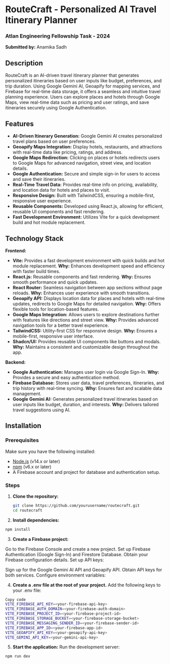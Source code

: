 # RouteCraft - Personalized AI Travel Itinerary Planner

### Atlan Engineering Fellowship Task - 2024
**Submitted by:** Anamika Sadh

## Description
RouteCraft is an AI-driven travel itinerary planner that generates personalized itineraries based on user inputs like budget, preferences, and trip duration. Using Google Gemini AI, Geoapify for mapping services, and Firebase for real-time data storage, it offers a seamless and intuitive travel planning experience. Users can explore places and hotels through Google Maps, view real-time data such as pricing and user ratings, and save itineraries securely using Google Authentication.

## Features
- **AI-Driven Itinerary Generation:** Google Gemini AI creates personalized travel plans based on user preferences.
- **Geoapify Maps Integration:** Display hotels, restaurants, and attractions with real-time data like pricing, ratings, and address.
- **Google Maps Redirection:** Clicking on places or hotels redirects users to Google Maps for advanced navigation, street view, and location details.
- **Google Authentication:** Secure and simple sign-in for users to access and save their itineraries.
- **Real-Time Travel Data:** Provides real-time info on pricing, availability, and location data for hotels and places to visit.
- **Responsive Design:** Built with TailwindCSS, ensuring a mobile-first, responsive user experience.
- **Reusable Components:** Developed using React.js, allowing for efficient, reusable UI components and fast rendering.
- **Fast Development Environment:** Utilizes Vite for a quick development build and hot module replacement.

## Technology Stack
**Frontend:**
- **Vite:** Provides a fast development environment with quick builds and hot module replacement.
  **Why:** Enhances development speed and efficiency with faster build times.
- **React.js:** Reusable components and fast rendering.
  **Why:** Ensures smooth performance and quick updates.
- **React Router:** Seamless navigation between app sections without page reloads.
  **Why:** Enhances user experience with smooth transitions.
- **Geoapify API:** Displays location data for places and hotels with real-time updates, redirects to Google Maps for detailed navigation.
  **Why:** Offers flexible tools for location-based features.
- **Google Maps Integration:** Allows users to explore destinations further with features like directions and street view.
  **Why:** Provides advanced navigation tools for a better travel experience.
- **TailwindCSS:** Utility-first CSS for responsive design.
  **Why:** Ensures a mobile-first, responsive user interface.
- **Shadcn/UI:** Provides reusable UI components like buttons and modals.
  **Why:** Maintains a consistent and customizable design throughout the app.

**Backend:**
- **Google Authentication:** Manages user login via Google Sign-In.
  **Why:** Provides a secure and easy authentication method.
- **Firebase Database:** Stores user data, travel preferences, itineraries, and trip history with real-time syncing.
  **Why:** Ensures fast and scalable data management.
- **Google Gemini AI:** Generates personalized travel itineraries based on user inputs like budget, duration, and interests.
  **Why:** Delivers tailored travel suggestions using AI.

## Installation

### Prerequisites
Make sure you have the following installed:
- [Node.js](https://nodejs.org/) (v14.x or later)
- [npm](https://www.npmjs.com/) (v6.x or later)
- A Firebase account and project for database and authentication setup.

### Steps

1. **Clone the repository:**
   ```bash
   git clone https://github.com/yourusername/routecraft.git
   cd routecraft

2. **Install dependencies:**

```bash
npm install
```

3. **Create a Firebase project:**

Go to the Firebase Console and create a new project.
Set up Firebase Authentication (Google Sign-In) and Firestore Database.
Obtain your Firebase configuration details.
Set up API keys:

Sign up for the Google Gemini AI API and Geoapify API.
Obtain API keys for both services.
Configure environment variables:

4. **Create a .env file at the root of your project.**
Add the following keys to your .env file:
```bash
Copy code
VITE_FIREBASE_API_KEY=<your-firebase-api-key>
VITE_FIREBASE_AUTH_DOMAIN=<your-firebase-auth-domain>
VITE_FIREBASE_PROJECT_ID=<your-firebase-project-id>
VITE_FIREBASE_STORAGE_BUCKET=<your-firebase-storage-bucket>
VITE_FIREBASE_MESSAGING_SENDER_ID=<your-firebase-sender-id>
VITE_FIREBASE_APP_ID=<your-firebase-app-id>
VITE_GEOAPIFY_API_KEY=<your-geoapify-api-key>
VITE_GEMINI_API_KEY=<your-gemini-api-key>
```
5. **Start the application:**
Run the development server:

```bash
npm run dev
```